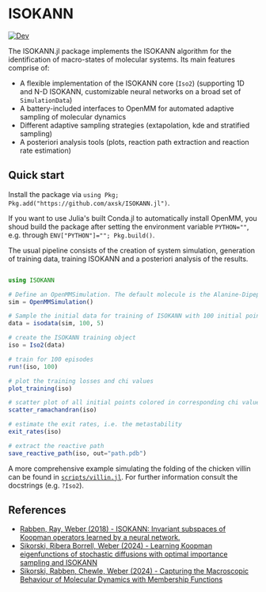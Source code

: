 # ISOKANN

[![Dev](https://img.shields.io/badge/docs-dev-blue.svg)](https://axsk.github.io/ISOKANN.jl/dev)

The ISOKANN.jl package implements the ISOKANN algorithm for the identification of macro-states of molecular systems. Its main features comprise of:
- A flexible implementation of the ISOKANN core (`Iso2`) (supporting 1D and N-D ISOKANN, customizable neural networks on a broad set of `SimulationData`)
- A battery-included interfaces to OpenMM for automated adaptive sampling of molecular dynamics
- Different adaptive sampling strategies (extapolation, kde and stratified sampling)
- A posteriori analysis tools (plots, reaction path extraction and reaction rate estimation)

## Quick start


Install the package via `using Pkg; Pkg.add("https://github.com/axsk/ISOKANN.jl")`.

If you want to use Julia's built Conda.jl to automatically install OpenMM, you shoud build the package after setting the environment variable 
`PYTHON=""`, e.g. through `ENV["PYTHON"]=""; Pkg.build()`.

The usual pipeline consists of the creation of system simulation, generation of training data, training ISOKANN and a posteriori analysis of the results.

```julia

using ISOKANN

# Define an OpenMMSimulation. The default molecule is the Alanine-Dipeptide.
sim = OpenMMSimulation()

# Sample the initial data for training of ISOKANN with 100 initial points and 5 koopman samples per point.
data = isodata(sim, 100, 5)

# create the ISOKANN training object
iso = Iso2(data)

# train for 100 episodes
run!(iso, 100)

# plot the training losses and chi values
plot_training(iso) 

# scatter plot of all initial points colored in corresponding chi value
scatter_ramachandran(iso)

# estimate the exit rates, i.e. the metastability
exit_rates(iso)

# extract the reactive path
save_reactive_path(iso, out="path.pdb")
```

A more comprehensive example simulating the folding of the chicken villin can be found in [`scripts/villin.jl`](scripts/villin.jl).
For further information consult the docstrings (e.g. `?Iso2`).

## References

- [Rabben, Ray, Weber (2018) - ISOKANN: Invariant subspaces of Koopman operators learned by a neural network.](https://doi.org/10.1063/5.0015132)
- [Sikorski, Ribera Borrell, Weber (2024) - Learning Koopman eigenfunctions of stochastic diffusions with optimal importance sampling and ISOKANN](http://dx.doi.org/10.1063/5.0140764)
- [Sikorski, Rabben, Chewle, Weber (2024) - Capturing the Macroscopic Behaviour of Molecular Dynamics with Membership Functions](http://arxiv.org/abs/2404.10523)

